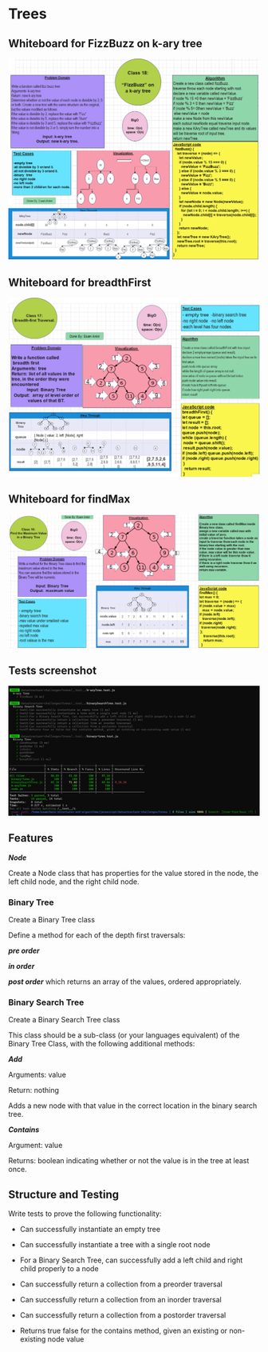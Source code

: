 # Trees

## Whiteboard for FizzBuzz on k-ary tree
![img](./assets/kAryTree.PNG)

## Whiteboard for breadthFirst
![img](./assets/breadthFirst.PNG)

## Whiteboard for findMax
![img](./assets/findMax.PNG)

## Tests screenshot
![img](./assets/treetests.PNG)



## Features

***Node***

Create a Node class that has properties for the value stored in the node, the left child node, and
the right child node.

### Binary Tree

Create a Binary Tree class

Define a method for each of the depth first traversals:

***pre order***

***in order***

***post order*** which returns an array of the values, ordered appropriately.

### Binary Search Tree

Create a Binary Search Tree class

This class should be a sub-class (or your languages equivalent) of the Binary Tree Class, with the
following additional methods:

***Add***

Arguments: value

Return: nothing

Adds a new node with that value in the correct location in the binary search tree.

***Contains***

Argument: value

Returns: boolean indicating whether or not the value is in the tree at least once.


## Structure and Testing

Write tests to prove the following functionality:


- Can successfully instantiate an empty tree

- Can successfully instantiate a tree with a single root node

- For a Binary Search Tree, can successfully add a left child and right child properly to a node

- Can successfully return a collection from a preorder traversal

- Can successfully return a collection from an inorder traversal

- Can successfully return a collection from a postorder traversal

- Returns true	false for the contains method, given an existing or non-existing node value


